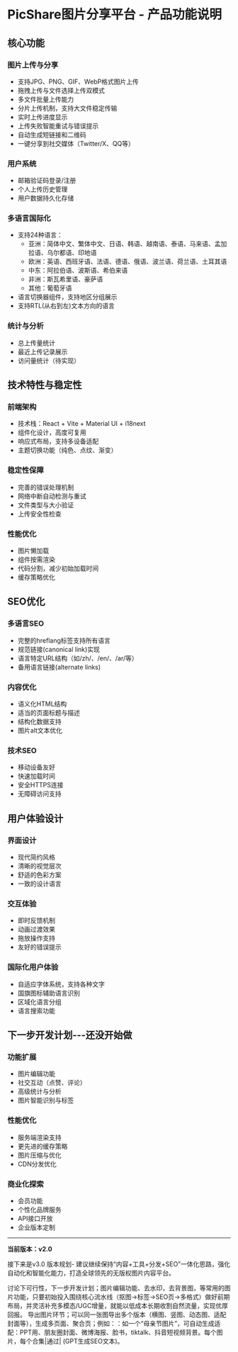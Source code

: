 # PicShare图片分享平台 - 产品功能说明

## 核心功能

### 图片上传与分享
- 支持JPG、PNG、GIF、WebP格式图片上传
- 拖拽上传与文件选择上传双模式
- 多文件批量上传能力
- 分片上传机制，支持大文件稳定传输
- 实时上传进度显示
- 上传失败智能重试与错误提示
- 自动生成短链接和二维码
- 一键分享到社交媒体（Twitter/X、QQ等）

### 用户系统
- 邮箱验证码登录/注册
- 个人上传历史管理
- 用户数据持久化存储

### 多语言国际化
- 支持24种语言：
  - 亚洲：简体中文、繁体中文、日语、韩语、越南语、泰语、马来语、孟加拉语、乌尔都语、印地语
  - 欧洲：英语、西班牙语、法语、德语、俄语、波兰语、荷兰语、土耳其语
  - 中东：阿拉伯语、波斯语、希伯来语
  - 非洲：斯瓦希里语、豪萨语
  - 其他：葡萄牙语
- 语言切换器组件，支持地区分组展示
- 支持RTL(从右到左)文本方向的语言

### 统计与分析
- 总上传量统计
- 最近上传记录展示
- 访问量统计（待实现）

## 技术特性与稳定性

### 前端架构
- 技术栈：React + Vite + Material UI + i18next
- 组件化设计，高度可复用
- 响应式布局，支持多设备适配
- 主题切换功能（纯色、点纹、渐变）

### 稳定性保障
- 完善的错误处理机制
- 网络中断自动检测与重试
- 文件类型与大小验证
- 上传安全性检查

### 性能优化
- 图片懒加载
- 组件按需渲染
- 代码分割，减少初始加载时间
- 缓存策略优化

## SEO优化

### 多语言SEO
- 完整的hreflang标签支持所有语言
- 规范链接(canonical link)实现
- 语言特定URL结构（如/zh/、/en/、/ar/等）
- 备用语言链接(alternate links)

### 内容优化
- 语义化HTML结构
- 适当的页面标题与描述
- 结构化数据支持
- 图片alt文本优化

### 技术SEO
- 移动设备友好
- 快速加载时间
- 安全HTTPS连接
- 无障碍访问支持

## 用户体验设计

### 界面设计
- 现代简约风格
- 清晰的视觉层次
- 舒适的色彩方案
- 一致的设计语言

### 交互体验
- 即时反馈机制
- 动画过渡效果
- 拖放操作支持
- 友好的错误提示

### 国际化用户体验
- 自适应字体系统，支持各种文字
- 国旗图标辅助语言识别
- 区域化语言分组
- 语言搜索功能

## 下一步开发计划---还没开始做

### 功能扩展
- 图片编辑功能
- 社交互动（点赞、评论）
- 高级统计与分析
- 图片智能识别与标签

### 性能优化
- 服务端渲染支持
- 更先进的缓存策略
- 图片压缩与优化
- CDN分发优化

### 商业化探索
- 会员功能
- 个性化品牌服务
- API接口开放
- 企业版本定制

---

**当前版本：v2.0** 

接下来是v3.0 版本规划-
建议继续保持“内容+工具+分发+SEO”一体化思路，强化自动化和智能化能力，打造全球领先的无版权图片内容平台。

讨论下可行性，下一步开发计划；图片编辑功能、去水印，去背景图，等常用的图片功能，只要初始投入围绕核心流水线（抠图→标签→SEO页→多格式）做好前期布局，并灵活补充多模态/UGC增量，就能以低成本长期收割自然流量，实现优厚回报。
导出图片环节；可以同一张图导出多个版本（横图、竖图、动态图、适配封面等），生成多页面、聚合页；例如：：如一个“母亲节图片”，可自动生成适配：PPT用、朋友圈封面、微博海报、脸书，tiktalk、抖音短视频背景。每个图片，每个合集|通过| (GPT生成SEO文本)。

